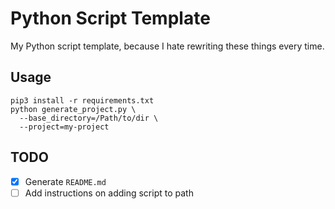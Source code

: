 # Python Script Template

My Python script template, because I hate rewriting these things every time.

## Usage
```
pip3 install -r requirements.txt
python generate_project.py \
  --base_directory=/Path/to/dir \
  --project=my-project
```

## TODO
- [x] Generate `README.md`
- [ ] Add instructions on adding script to path
